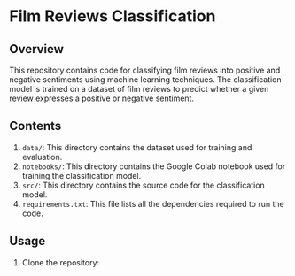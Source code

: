 # Film Reviews Classification

## Overview
This repository contains code for classifying film reviews into positive and negative sentiments using machine learning techniques. The classification model is trained on a dataset of film reviews to predict whether a given review expresses a positive or negative sentiment.

## Contents
1. `data/`: This directory contains the dataset used for training and evaluation.
2. `notebooks/`: This directory contains the Google Colab notebook used for training the classification model.
3. `src/`: This directory contains the source code for the classification model.
4. `requirements.txt`: This file lists all the dependencies required to run the code.

## Usage
1. Clone the repository:
